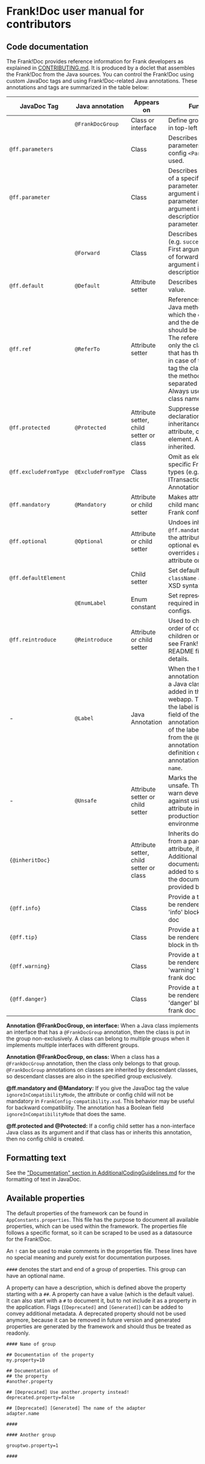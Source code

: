 # Frank!Doc user manual for contributors

## Code documentation
The Frank!Doc provides reference information for Frank developers as explained in [CONTRIBUTING.md](./CONTRIBUTING.md). It is produced by a doclet that assembles the Frank!Doc from the Java sources. You can control the Frank!Doc using custom JavaDoc tags and using Frank!Doc-related Java annotations. These annotations and tags are summarized in the table below:

| JavaDoc Tag           | Java annotation    | Appears on                              | Function                                                                                                                                                                                                                                                                                           |
|-----------------------|--------------------|-----------------------------------------|----------------------------------------------------------------------------------------------------------------------------------------------------------------------------------------------------------------------------------------------------------------------------------------------------|
|                       | `@FrankDocGroup`   | Class or interface                      | Define group as shown in top-left of webapp.                                                                                                                                                                                                                                                       |
| `@ff.parameters`      |                    | Class                                   | Describes how parameters (Frank config `<Param>`) are used.                                                                                                                                                                                                                                        |
| `@ff.parameter`       |                    | Class                                   | Describes the meaning of a specific parameter. First argument is name of parameter. Second argument is description of that parameter.                                                                                                                                                              |
|                       | `@Forward`         | Class                                   | Describes a forward (e.g. `success`, `failure`). First argument is name of forward. Second argument is description.                                                                                                                                                                                |
| `@ff.default`         | `@Default`         | Attribute setter                        | Describes default value.                                                                                                                                                                                                                                                                           |
| `@ff.ref`             | `@ReferTo`         | Attribute setter                        | References another Java method from which the description and the default value should be obtained. The reference can give only the class name that has the method, or in case of the JavaDoc tag the class name and the method name separated by a dot. Always use the full class name.           |
| `@ff.protected`       | `@Protected`       | Attribute setter, child setter or class | Suppresses declaration and inheritance of attribute, child or element. Annotation is inherited.                                                                                                                                                                                                    |
| `@ff.excludeFromType` | `@ExcludeFromType` | Class                                   | Omit as element of specific Frank!Doc types (e.g. ITransactionalStorage). Annotation is inherited.                                                                                                                                                                                                 |
| `@ff.mandatory`       | `@Mandatory`       | Attribute or child setter               | Makes attribute or child mandatory in Frank config.                                                                                                                                                                                                                                                |
| `@ff.optional`        | `@Optional`        | Attribute or child setter               | Undoes inherited `@ff.mandatory`, making the attribute or child optional even if it overrides a mandatory attribute or child.                                                                                                                                                                      |
| `@ff.defaultElement`  |                    | Child setter                            | Set default value of `className` attribute in XSD syntax 1 element.                                                                                                                                                                                                                                |
|                       | `@EnumLabel`       | Enum constant                           | Set representation required in Frank configs.                                                                                                                                                                                                                                                      |
| `@ff.reintroduce`     | `@Reintroduce`     | Attribute or child setter               | Used to change the order of config children or attributes; see Frank!Doc's README file for details.                                                                                                                                                                                                |
| -                     | `@Label`           | Java Annotation                         | When the target annotation is placed on a Java class, a label is added in the Frank!Doc webapp. The value of the label is the `value()` field of the target annotation. The name of the label comes from the `@Label` annotation within the definition of the target annotation, attribute `name`. |
| -                     | `@Unsafe`          | Attribute setter or child setter        | Marks the attribute as unsafe. This is used to warn developers against using this attribute in a production environment.                                                                                                                                                                           |
| `{@inheritDoc}`       |                    | Attribute setter, child setter or class | Inherits documentation from a parent class or attribute, if it exists. Additional documentation can be added to supplement the documentation provided by the parent.                                                                                                                               |
| `{@ff.info}`          |                    | Class                                   | Provide a text that will be rendered as an 'info' block in the frank doc                                                                                                                                                                                                                           |
| `{@ff.tip}`           |                    | Class                                   | Provide a text that will be rendered as a 'tip' block in the frank doc                                                                                                                                                                                                                             |
| `{@ff.warning}`       |                    | Class                                   | Provide a text that will be rendered as a 'warning' block in the frank doc                                                                                                                                                                                                                         |
| `{@ff.danger}`        |                    | Class                                   | Provide a text that will be rendered as a 'danger' block in the frank doc                                                                                                                                                                                                                          |

**Annotation @FrankDocGroup, on interface:**  When a Java class implements an interface that has a `@FrankDocGroup` annotation, then the class is put in the group non-exclusively. A class can belong to multiple groups when it implements multiple interfaces with different groups.

**Annotation @FrankDocGroup, on class:** When a class has a `@FrankDocGroup` annotation, then the class only belongs to that group. `@FrankDocGroup` annotations on classes are inherited by descendant classes, so descendant classes are also in the specified group exclusively.

**@ff.mandatory and @Mandatory:** If you give the JavaDoc tag the value `ignoreInCompatibilityMode`, the attribute or config child will not be mandatory in `FrankConfig-compatibility.xsd`. This behavior may be useful for backward compatibility. The annotation has a Boolean field `ignoreInCompatibilityMode` that does the same.

**@ff.protected and @Protected:** If a config child setter has a non-interface Java class as its argument and if that class has or inherits this annotation, then no config child is created.

## Formatting text
See the ["Documentation" section in AdditionalCodingGuidelines.md](AdditionalCodingGuidelines.md#documentation) for the formatting of text in JavaDoc.

## Available properties
The default properties of the framework can be found in `AppConstants.properties`. This file has the purpose to document all available properties, which can be used within the framework. 
The properties file follows a specific format, so it can be scraped to be used as a datasource for the Frank!Doc.

An `!` can be used to make comments in the properties file. These lines have no special meaning and purely exist for documentation purposes.

`####` denotes the start and end of a group of properties. This group can have an optional name.

A property can have a description, which is defined above the property starting with a `##`. A property can have a value (which is the default value).
It can also start with a `#` to document it, but to not include it as a property in the application.
Flags (`[Deprecated]` and `[Generated]`) can be added to convey additional metadata. A deprecated property should not be used anymore, because it can be removed in future version and generated properties are generated by the framework and should thus be treated as readonly.
```properties
#### Name of group

## Documentation of the property
my.property=10

## Documentation of
## the property
#another.property

## [Deprecated] Use another.property instead!
deprecated.property=false

## [Deprecated] [Generated] The name of the adapter
adapter.name

####

#### Another group

grouptwo.property=1

####
```
